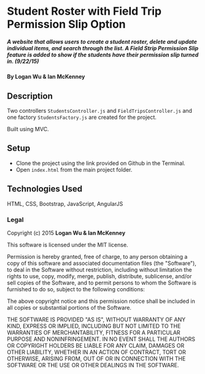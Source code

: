 # Student Roster with Field Trip Permission Slip Option

##### A website that allows users to create a student roster, delete and update individual items, and search through the list. A Field Strip Permission Slip feature is added to show if the students have their permission slip turned in. (9/22/15)

#### By Logan Wu & Ian McKenney

## Description
Two controllers ```StudentsController.js``` and ```FieldTripsController.js``` and one factory ```StudentsFactory.js``` are created for the project.

Built using MVC.

## Setup

* Clone the project using the link provided on Github in the Terminal.
* Open ```index.html``` from the main project folder.

## Technologies Used

HTML, CSS, Bootstrap, JavaScript, AngularJS

### Legal

Copyright (c) 2015 **Logan Wu & Ian McKenney**

This software is licensed under the MIT license.

Permission is hereby granted, free of charge, to any person obtaining a copy
of this software and associated documentation files (the "Software"), to deal
in the Software without restriction, including without limitation the rights
to use, copy, modify, merge, publish, distribute, sublicense, and/or sell
copies of the Software, and to permit persons to whom the Software is
furnished to do so, subject to the following conditions:

The above copyright notice and this permission notice shall be included in
all copies or substantial portions of the Software.

THE SOFTWARE IS PROVIDED "AS IS", WITHOUT WARRANTY OF ANY KIND, EXPRESS OR
IMPLIED, INCLUDING BUT NOT LIMITED TO THE WARRANTIES OF MERCHANTABILITY,
FITNESS FOR A PARTICULAR PURPOSE AND NONINFRINGEMENT. IN NO EVENT SHALL THE
AUTHORS OR COPYRIGHT HOLDERS BE LIABLE FOR ANY CLAIM, DAMAGES OR OTHER
LIABILITY, WHETHER IN AN ACTION OF CONTRACT, TORT OR OTHERWISE, ARISING FROM,
OUT OF OR IN CONNECTION WITH THE SOFTWARE OR THE USE OR OTHER DEALINGS IN
THE SOFTWARE.
